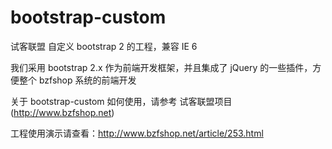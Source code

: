 bootstrap-custom
================

试客联盟 自定义 bootstrap 2 的工程，兼容 IE 6

我们采用 bootstrap 2.x 作为前端开发框架，并且集成了 jQuery 的一些插件，方便整个 bzfshop 系统的前端开发

关于 bootstrap-custom 如何使用，请参考 试客联盟项目 (http://www.bzfshop.net)

工程使用演示请查看：http://www.bzfshop.net/article/253.html

